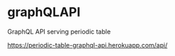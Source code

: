 # graphQLAPI
GraphQL API serving periodic table

https://periodic-table-graphql-api.herokuapp.com/api/
